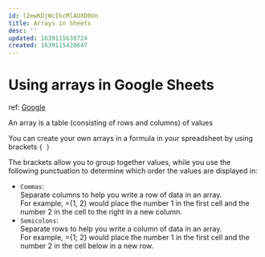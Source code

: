 ```yaml
---
id: l2ewKDjWcIkcMlAUXD0Un
title: Arrays in Sheets
desc: ''
updated: 1639115638724
created: 1639115420647
---
```

# Using arrays in Google Sheets
ref: [Google](https://support.google.com/docs/answer/6208276?hl=en)

An array is a table (consisting of rows and columns) of values

You can create your own arrays in a formula in your spreadsheet by using brackets `{ }`

The brackets allow you to group together values, while you use the following punctuation to determine which order the values are displayed in:
- `Commas`:   
    Separate columns to help you write a row of data in an array.   
    For example, ={1, 2} would place the number 1 in the first cell and the number 2 in the cell to the right in a new column.
- `Semicolons`:  
    Separate rows to help you write a column of data in an array.  
    For example, ={1; 2} would place the number 1 in the first cell and the number 2 in the cell below in a new row.
